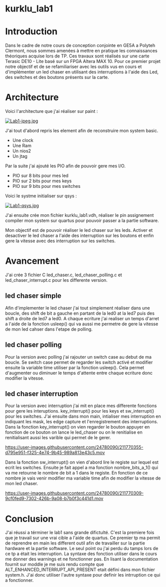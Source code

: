# kurklu_lab1

# Introduction

Dans le cadre de notre cours de conception conjointe en GE5A a Polyteh Clermont, nous sommes amenées à mettre en pratique les connaissances théoriques acquise lors de TP. Ces travaux sont réalisés sur une carte Terasic DE10 - Lite basé sur un FPGA Altera MAX 10. Pour ce premier projet notre objectif et de se refamiliariser avec les outils vus en cours et d'implémenter un led chaser en utilisant des interruptions à l'aide des Led, des switches et des boutons présents sur la carte.


# Architecture
Voici l'architecture que j'ai réaliser sur paint :

[![Lab1-jpeg.jpg](https://i.postimg.cc/76V6y378/Lab1-jpeg.jpg)](https://postimg.cc/PpChW822)

J'ai tout d'abord repris les element afin de reconstruire mon system basic.
* Une clock
* Une Ram
* Un nios2
* Un jtag

Par la suite j'ai ajouté les PIO afin de pouvoir gere mes I/O.
* PIO sur 8 bits pour mes led
* PIO sur 2 bits pour mes keys
* PIO sur 9 bits pour mes switches

Voici le systme initialiser sur qsys :

[![Lab1-qsys.jpg](https://i.postimg.cc/y6LC91zT/Lab1-qsys.jpg)](https://postimg.cc/yW3GCzxJ)

J'ai ensuite crée mon fichier kurklu_lab1.vdh, réaliser le pin assignement compiler mon system sur quartus pour pouvoir passer a la partie software.

Mon objectif est de pouvoir réaliser le led chaser sur les leds. Activer et desactiver le led chaser a l'aide des interruption sur les boutons et enfin gere la vitesse avec des interruption sur les switches. 

# Avancement

J'ai crée 3 fichier C led_chaser.c, led_chaser_polling.c et led_chaser_interrupt.c  pour les differente version.

## led chaser simple
Afin d'implementer le led chaser j'ai tout simplement réaliser dans une boucle, des shift de bit a gauche en partant de la led0 at la led7 puis des shift a droite de led7 a led0. A chaque ecriture j'ai realiser un temps d'arret a l'aide de la fonction usleep() qui va aussi me permetre de gere la vitesse de mon led cahser dans l'etape de polling.

## led chaser polling
Pour la version avec polling j'ai rajouter un switch case au debut de ma boucle. Se switch case permet de regarder les switch activé et modifier ensuite la variable time utiliser par la fonction usleep(). Cela permet d'augmenter ou diminuer le temps d'attente entre chaque ecriture donc modifier la vitesse.

## led chaser interruption
Pour la version avec interruption j'ai mit en place mes differente fonctions pour gere les interuptions. key_interrupt() pour les keys et sw_interrupt() pour les switches. J'ai ensuite dans mon main, intialiser mes interruption en indiquant les mask, les edge capture et l'enregistrement des interruptions. Dans la fonction key_interrupt() on vien regarder le bouton appuyer en fonction de ce bouton on lance le led_chaser ou on le renitialise en renitialisant aussi les varible qui permet de le gerer. 

https://user-images.githubusercontent.com/24780090/211770355-d795e951-f325-4e74-9b45-989a813e43c5.mov


Dans la fonction sw_interrupt() on vien d'abord lire le registe sur lequel est ecrit les switches. Ensuite je fait appel a ma fonction nombre_bits_a_1() qui va me retourne le nombre de bit a 1 dans le registe. En fonction de ce nombre je vais venir modifier ma variable time afin de modifier la vitesse de mon led chaser.

https://user-images.githubusercontent.com/24780090/211770309-9cf0fed9-7302-426b-9a08-b7b0f3c441d1.mov



# Conclusion

J'ai réussi a términer le lab1 sans grande difictulté. C'est la premiere fois que je travail sur une vrai cible a l'aide de quartus. Ce premier tp ma permit de reprendre en main les different outil afin de travailler sur la partie hardware et la partie software. Le seul point ou j'ai perdu du tamps lors de ce tp a était les interruption. La syntaxe des fonction utiliser dans le cours me donner des warnings et ne fonctionner pas. En lisant la documentation fournit sur moddle je me suis rendu compte que ALT_ENHANCED_INTERRUPT_API_PRESENT etait défini dans mon fichier system.h. J'ai donc utiliser l'autre syntaxe pour definir les intrruption ce qui a fonctionner. 
